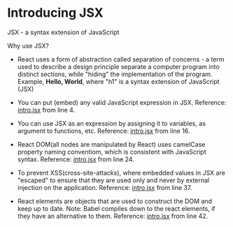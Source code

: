 # Introducing JSX

JSX - a syntax extension of JavaScript

Why use JSX?

- React uses a form of abstraction called separation of concerns - a term used to describe a design principle separate a computer program into distinct sections, while "hiding" the implementation of the program. Example, **Hello, World**, where "h1" is a syntax extension of JavaScript (JSX)

- You can put (embed) any valid JavaScript expression in JSX. Reference: [intro.jsx](intro.jsx) from line 4.

- You can use JSX as an expression by assigning it to variables, as argument to functions, etc. Reference: [intro.jsx](intro.jsx) from line 16.

- React DOM(all nodes are manipulated by React) uses camelCase property naming conventiom, which is consistent with JavaScript syntax. Reference: [intro.jsx](intro.jsx) from line 24.

- To prevent XSS(cross-site-attacks), where embedded values in JSX are "escaped" to ensure that they are used only and never by external injection on the application. Reference: [intro.jsx](intro.jsx) from line 37.

- React elements are objects that are used to construct the DOM and keep up to date. Note: Babel compiles down to the react elements, if they have an alternative to them. Reference: [intro.jsx](intro.jsx) from line 42.
